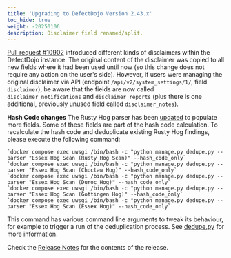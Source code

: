 ```yaml
---
title: 'Upgrading to DefectDojo Version 2.43.x'
toc_hide: true
weight: -20250106
description: Disclaimer field renamed/split.
---
```


[Pull request #10902](https://github.com/DefectDojo/django-DefectDojo/pull/10902) introduced different kinds of disclaimers within the DefectDojo instance. The original content of the disclaimer was copied to all new fields where it had been used until now (so this change does not require any action on the user's side). However, if users were managing the original disclaimer via API (endpoint `/api/v2/system_settings/1/`, field `disclaimer`), be aware that the fields are now called `disclaimer_notifications` and `disclaimer_reports` (plus there is one additional, previously unused field called `disclaimer_notes`).

**Hash Code changes**
The Rusty Hog parser has been [updated](https://github.com/DefectDojo/django-DefectDojo/pull/11433) to populate more fields. Some of these fields are part of the hash code calculation. To recalculate the hash code and deduplicate existing Rusty Hog findings, please execute the following command:

    `docker compose exec uwsgi /bin/bash -c "python manage.py dedupe.py --parser "Essex Hog Scan (Rusty Hog Scan)" --hash_code_only`
    `docker compose exec uwsgi /bin/bash -c "python manage.py dedupe.py --parser "Essex Hog Scan (Choctaw Hog)" --hash_code_only`
    `docker compose exec uwsgi /bin/bash -c "python manage.py dedupe.py --parser "Essex Hog Scan (Duroc Hog)" --hash_code_only`
    `docker compose exec uwsgi /bin/bash -c "python manage.py dedupe.py --parser "Essex Hog Scan (Gottingen Hog)" --hash_code_only`
    `docker compose exec uwsgi /bin/bash -c "python manage.py dedupe.py --parser "Essex Hog Scan (Essex Hog)" --hash_code_only`

This command has various command line arguments to tweak its behaviour, for example to trigger a run of the deduplication process.
See [dedupe.py](https://github.com/DefectDojo/django-DefectDojo/blob/master/dojo/management/commands/dedupe.py) for more information.

Check the [Release Notes](https://github.com/DefectDojo/django-DefectDojo/releases/tag/2.43.0) for the contents of the release.